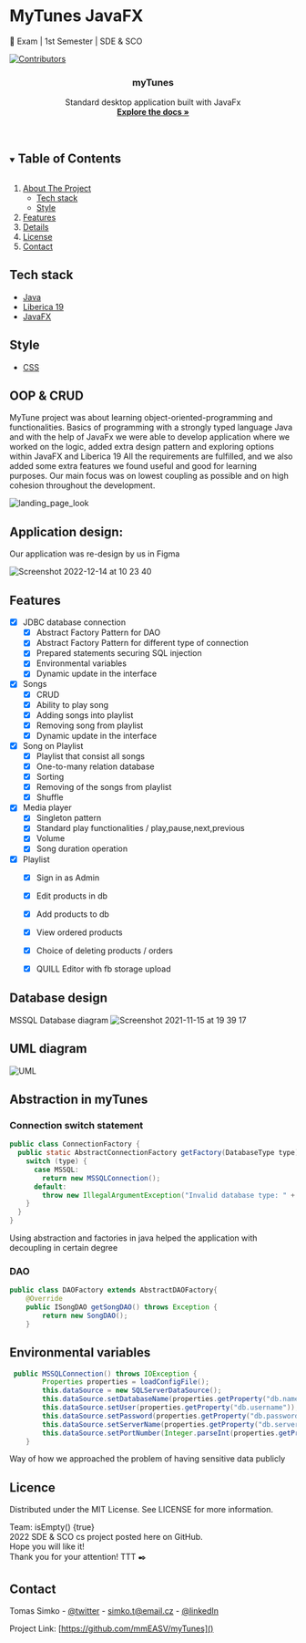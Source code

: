 
<!-- PROJECT SHIELDS -->
<!--
*** I'm using markdown "reference style" links for readability.
*** Reference links are enclosed in brackets [ ] instead of parentheses ( ).
*** See the bottom of this document for the declaration of the reference variables
*** for contributors-url, forks-url, etc. This is an optional, concise syntax you may use.
*** https://www.markdownguide.org/basic-syntax/#reference-style-links
-->
# MyTunes JavaFX
:school_satchel: Exam | 1st Semester | SDE & SCO  

[![Contributors][contributors-shield]][contributors-url]


<!-- PROJECT LOGO -->

<h3 align="center">myTunes</h3>


  <p align="center">
    Standard desktop application built with JavaFx 
    <br />
    <a href="https://github.com/mmEASV/myTunes"><strong>Explore the docs »</strong></a>
    <br />
    <br />
  </p>


<!-- TABLE OF CONTENTS -->
<details open="open">
  <summary><h2 style="display: inline-block">Table of Contents</h2></summary>
  <ol>
    <li>
      <a href="#">About The Project</a>
      <ul>
        <li><a href="#tech-stack">Tech stack</a></li>
        <li><a href="#style">Style</a></li>
      </ul>
    </li>
    <li><a href="#features">Features</a></li>
    <li><a href="#details">Details</a></li>
    <li><a href="#licence">License</a></li>
    <li><a href="#contact">Contact</a></li>
  </ol>
</details>


## Tech stack
* [Java](https://www.java.com/en/)
* [Liberica 19](https://bell-sw.com/libericajdk/)
* [JavaFX](https://www.java.com/en/)


## Style
* [CSS](https://developer.mozilla.org/en-US/docs/Web/CSS/Reference)


<!-- ABOUT THE PROJECT -->
## OOP & CRUD

MyTune project was about learning object-oriented-programming and functionalities.
Basics of programming with a strongly typed language Java and with the help of JavaFx we were able to develop application where we worked on the logic, added extra design pattern and exploring options within JavaFX and Liberica 19
All the requirements are fulfilled, and we also added some extra features we found useful and good for learning purposes.
Our main focus was on lowest coupling as possible and on high cohesion throughout the development.


![landing_page_look]()

## Application design:
Our application was re-design by us in Figma 

![Screenshot 2022-12-14 at 10 23 40](https://user-images.githubusercontent.com/72190589/207556989-5708457c-1a69-4c19-8a27-a0754b53f382.png)


## Features
- [x] JDBC database connection
    - [x] Abstract Factory Pattern for DAO
    - [x] Abstract Factory Pattern for different type of connection 
    - [x] Prepared statements securing SQL injection
    - [x] Environmental variables 
    - [x] Dynamic update in the interface
- [x] Songs
    - [x] CRUD
    - [x] Ability to play song 
    - [x] Adding songs into playlist 
    - [x] Removing song from playlist 
    - [x] Dynamic update in the interface
- [x] Song on Playlist
    - [x] Playlist that consist all songs
    - [x] One-to-many relation database 
    - [x] Sorting 
    - [x] Removing of the songs from playlist 
    - [x] Shuffle
- [x] Media player 
    - [x] Singleton pattern 
    - [x] Standard play functionalities / play,pause,next,previous
    - [x] Volume
    - [x] Song duration operation
- [x] Playlist
    - [x] Sign in as Admin
    - [x] Edit products in db
    - [x] Add products to db
    - [x] View ordered products
    - [x] Choice of deleting products / orders
    - [x] QUILL Editor with fb storage upload


  
## Database design

MSSQL Database diagram
![Screenshot 2021-11-15 at 19 39 17](https://user-images.githubusercontent.com/72190589/207555267-3bf24d97-e49f-4f47-bb65-1bab7eb257ea.png)

## UML diagram

![UML](https://user-images.githubusercontent.com/72190589/207556029-147be047-55bd-4140-9b0b-8ac60b41ad57.png)


## Abstraction in myTunes 

### Connection switch statement 

```java
public class ConnectionFactory {
  public static AbstractConnectionFactory getFactory(DatabaseType type) {
    switch (type) {
      case MSSQL:
        return new MSSQLConnection();
      default:
        throw new IllegalArgumentException("Invalid database type: " + type);
    }
  }
}
```

Using abstraction and factories in java helped the application with decoupling in certain degree

### DAO
``` java
public class DAOFactory extends AbstractDAOFactory{
    @Override
    public ISongDAO getSongDAO() throws Exception {
        return new SongDAO();
    }
```

## Environmental variables 

``` java 
 public MSSQLConnection() throws IOException {
        Properties properties = loadConfigFile();
        this.dataSource = new SQLServerDataSource();
        this.dataSource.setDatabaseName(properties.getProperty("db.name"));
        this.dataSource.setUser(properties.getProperty("db.username"));
        this.dataSource.setPassword(properties.getProperty("db.password"));
        this.dataSource.setServerName(properties.getProperty("db.server"));
        this.dataSource.setPortNumber(Integer.parseInt(properties.getProperty("db.port")));
    }
```

Way of how we approached the problem of having sensitive data publicly 

## Licence

Distributed under the MIT License. See LICENSE for more information.

Team: isEmpty() {true} <br>
2022 SDE & SCO cs project posted here on GitHub. <br>
Hope you will like it! <br>
Thank you for your attention!
TTT :black_nib:
## Contact

Tomas Simko - [@twitter](https://twitter.com/TomasSimko_) - simko.t@email.cz - [@linkedIn](https://www.linkedin.com/in/tomas-simko/)

Project Link: [https://github.com/mmEASV/myTunes]()



<!-- MARKDOWN LINKS & IMAGES -->
<!-- https://www.markdownguide.org/basic-syntax/#reference-style-links -->
[contributors-shield]: https://img.shields.io/github/contributors/mmEASV/myTunes.svg?style=for-the-badge
[contributors-url]: https://github.com/mmEASV/myTunes/graphs/contributors

